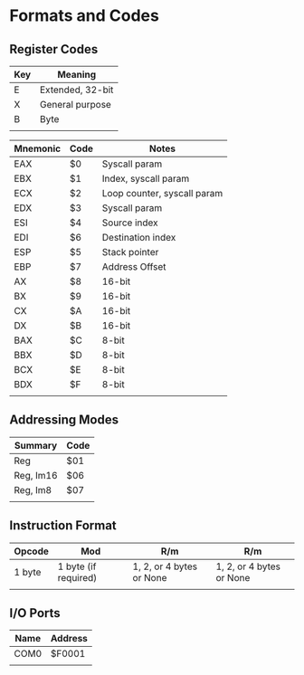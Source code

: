 # Formats and Codes

## Register Codes

| Key | Meaning |
|-|-|
| E | Extended, 32-bit |
| X | General purpose |
| B | Byte |
||

| Mnemonic | Code | Notes |
|-|-|-|
| EAX | $0 | Syscall param |
| EBX | $1 | Index, syscall param |
| ECX | $2 | Loop counter, syscall param |
| EDX | $3 | Syscall param |
| ESI | $4 | Source index |
| EDI | $6 | Destination index |
| ESP | $5 | Stack pointer |
| EBP | $7 | Address Offset |
| AX | $8 | 16-bit |
| BX | $9 | 16-bit |
| CX | $A | 16-bit |
| DX | $B | 16-bit |
| BAX | $C | 8-bit |
| BBX | $D | 8-bit |
| BCX | $E | 8-bit |
| BDX | $F | 8-bit |
||

## Addressing Modes

| Summary | Code |
|-|-|
| Reg | $01 |
| Reg, Im16 | $06 |
| Reg, Im8 | $07 |
||

## Instruction Format

| Opcode | Mod | R/m | R/m |
|-|-|-|-|
| 1 byte | 1 byte (if required) | 1, 2, or 4 bytes or None | 1, 2, or 4 bytes or None |
||

## I/O Ports

| Name | Address |
|-|-|
| COM0 | $F0001 |
||
